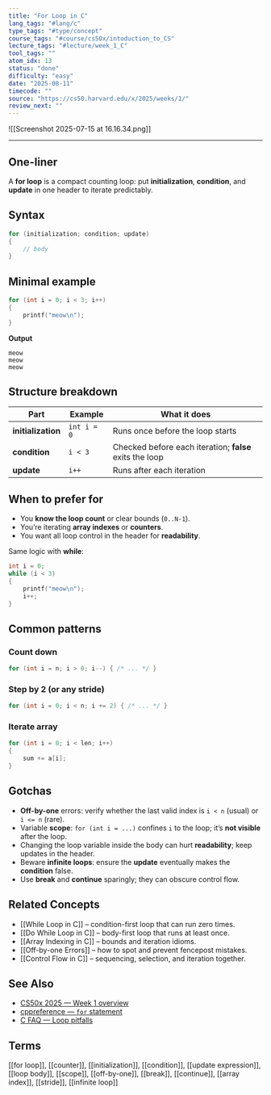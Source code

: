 ```yaml
---
title: "For Loop in C"  
lang_tags: "#lang/c"
type_tags: "#type/concept"
course_tags: "#course/cs50x/intoduction_to_CS"
lecture_tags: "#lecture/week_1_C"
tool_tags: ""
atom_idx: 13
status: "done"
difficulty: "easy"
date: "2025-08-11"
timecode: ""
source: "https://cs50.harvard.edu/x/2025/weeks/1/"
review_next: ""
---
```


![[Screenshot 2025-07-15 at 16.16.34.png]]

---

## **One-liner**

A **for loop** is a compact counting loop: put **initialization**, **condition**, and **update** in one header to iterate predictably.

## Syntax

```c
for (initialization; condition; update)
{
    // body
}
```

## Minimal example

```c
for (int i = 0; i < 3; i++)
{
    printf("meow\n");
}
```

**Output**

```
meow
meow
meow
```

## Structure breakdown

| Part | Example | What it does |
|---|---|---|
| **initialization** | `int i = 0` | Runs once before the loop starts |
| **condition** | `i < 3` | Checked before each iteration; **false** exits the loop |
| **update** | `i++` | Runs after each iteration |

## When to prefer **for**

- You **know the loop count** or clear bounds (`0..N-1`).  
- You’re iterating **array indexes** or **counters**.  
- You want all loop control in the header for **readability**.

Same logic with **while**:

```c
int i = 0;
while (i < 3)
{
    printf("meow\n");
    i++;
}
```

## Common patterns

### Count down

```c
for (int i = n; i > 0; i--) { /* ... */ }
```

### Step by 2 (or any stride)

```c
for (int i = 0; i < n; i += 2) { /* ... */ }
```

### Iterate array

```c
for (int i = 0; i < len; i++)
{
    sum += a[i];
}
```

## Gotchas

- **Off-by-one** errors: verify whether the last valid index is `i < n` (usual) or `i <= n` (rare).  
- Variable **scope**: `for (int i = ...)` confines `i` to the loop; it’s **not visible** after the loop.  
- Changing the loop variable inside the body can hurt **readability**; keep updates in the header.  
- Beware **infinite loops**: ensure the **update** eventually makes the **condition** false.  
- Use **break** and **continue** sparingly; they can obscure control flow.

## Related Concepts

- [[While Loop in C]] – condition-first loop that can run zero times.
- [[Do While Loop in C]] – body-first loop that runs at least once.
- [[Array Indexing in C]] – bounds and iteration idioms.
- [[Off-by-one Errors]] – how to spot and prevent fencepost mistakes.
- [[Control Flow in C]] – sequencing, selection, and iteration together.

## See Also

- [CS50x 2025 — Week 1 overview](https://cs50.harvard.edu/x/2025/weeks/1/)
- [cppreference — `for` statement](https://en.cppreference.com/w/c/language/for)
- [C FAQ — Loop pitfalls](https://c-faq.com/)

## Terms

[[for loop]], [[counter]], [[initialization]], [[condition]], [[update expression]], [[loop body]], [[scope]], [[off-by-one]], [[break]], [[continue]], [[array index]], [[stride]], [[infinite loop]]
